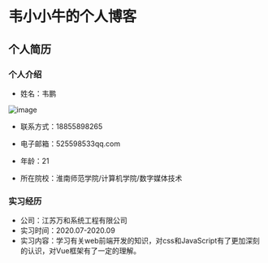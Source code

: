 # 韦小小牛的个人博客
## 个人简历
### 个人介绍
- 姓名：韦鹏

![image](https://github.com/weipeng-cell/weipeng.github.io/blob/gh-pages/mmexport1587035142597.jpg )

- 联系方式：18855898265
- 电子邮箱：525598533qq.com



- 年龄：21
- 所在院校：淮南师范学院/计算机学院/数字媒体技术

### 实习经历
- 公司：江苏万和系统工程有限公司
- 实习时间：2020.07-2020.09
- 实习内容：学习有关web前端开发的知识，对css和JavaScript有了更加深刻的认识，对Vue框架有了一定的理解。
